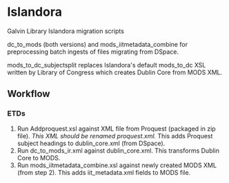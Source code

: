 # Islandora
Galvin Library Islandora migration scripts

dc_to_mods (both versions) and mods_iitmetadata_combine for preprocessing batch ingests of files migrating from DSpace.

mods_to_dc_subjectsplit replaces Islandora's default mods_to_dc XSL written by Library of Congress which creates Dublin Core from MODS XML.


## Workflow

### ETDs

1. Run Addproquest.xsl against XML file from Proquest (packaged in zip file). *This XML should be renamed proquest.xml.* 
This adds Proquest subject headings to dublin_core.xml (from DSpace).
2. Run dc_to_mods_ir.xml against dublin_core.xml. This transforms Dublin Core to MODS.
3. Run mods_iitmetadata_combine.xsl against newly created MODS XML (from step 2). This adds iit_metadata.xml fields to MODS file.
